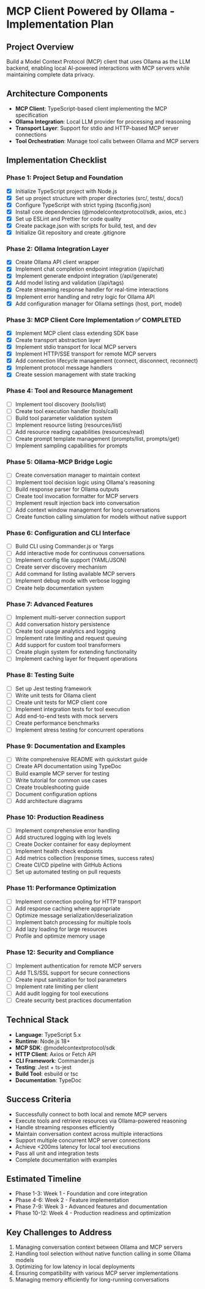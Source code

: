 # MCP Client Powered by Ollama - Implementation Plan

## Project Overview
Build a Model Context Protocol (MCP) client that uses Ollama as the LLM backend, enabling local AI-powered interactions with MCP servers while maintaining complete data privacy.

## Architecture Components
- **MCP Client**: TypeScript-based client implementing the MCP specification
- **Ollama Integration**: Local LLM provider for processing and reasoning
- **Transport Layer**: Support for stdio and HTTP-based MCP server connections
- **Tool Orchestration**: Manage tool calls between Ollama and MCP servers

## Implementation Checklist

### Phase 1: Project Setup and Foundation
- [x] Initialize TypeScript project with Node.js
- [x] Set up project structure with proper directories (src/, tests/, docs/)
- [x] Configure TypeScript with strict typing (tsconfig.json)
- [x] Install core dependencies (@modelcontextprotocol/sdk, axios, etc.)
- [x] Set up ESLint and Prettier for code quality
- [x] Create package.json with scripts for build, test, and dev
- [x] Initialize Git repository and create .gitignore

### Phase 2: Ollama Integration Layer
- [x] Create Ollama API client wrapper
- [x] Implement chat completion endpoint integration (/api/chat)
- [x] Implement generate endpoint integration (/api/generate)
- [x] Add model listing and validation (/api/tags)
- [x] Create streaming response handler for real-time interactions
- [x] Implement error handling and retry logic for Ollama API
- [x] Add configuration manager for Ollama settings (host, port, model)

### Phase 3: MCP Client Core Implementation ✅ COMPLETED
- [x] Implement MCP client class extending SDK base
- [x] Create transport abstraction layer
- [x] Implement stdio transport for local MCP servers
- [x] Implement HTTP/SSE transport for remote MCP servers
- [x] Add connection lifecycle management (connect, disconnect, reconnect)
- [x] Implement protocol message handlers
- [x] Create session management with state tracking

### Phase 4: Tool and Resource Management
- [ ] Implement tool discovery (tools/list)
- [ ] Create tool execution handler (tools/call)
- [ ] Build tool parameter validation system
- [ ] Implement resource listing (resources/list)
- [ ] Add resource reading capabilities (resources/read)
- [ ] Create prompt template management (prompts/list, prompts/get)
- [ ] Implement sampling capabilities for prompts

### Phase 5: Ollama-MCP Bridge Logic
- [ ] Create conversation manager to maintain context
- [ ] Implement tool decision logic using Ollama's reasoning
- [ ] Build response parser for Ollama outputs
- [ ] Create tool invocation formatter for MCP servers
- [ ] Implement result injection back into conversation
- [ ] Add context window management for long conversations
- [ ] Create function calling simulation for models without native support

### Phase 6: Configuration and CLI Interface
- [ ] Build CLI using Commander.js or Yargs
- [ ] Add interactive mode for continuous conversations
- [ ] Implement config file support (YAML/JSON)
- [ ] Create server discovery mechanism
- [ ] Add command for listing available MCP servers
- [ ] Implement debug mode with verbose logging
- [ ] Create help documentation system

### Phase 7: Advanced Features
- [ ] Implement multi-server connection support
- [ ] Add conversation history persistence
- [ ] Create tool usage analytics and logging
- [ ] Implement rate limiting and request queuing
- [ ] Add support for custom tool transformers
- [ ] Create plugin system for extending functionality
- [ ] Implement caching layer for frequent operations

### Phase 8: Testing Suite
- [ ] Set up Jest testing framework
- [ ] Write unit tests for Ollama client
- [ ] Create unit tests for MCP client core
- [ ] Implement integration tests for tool execution
- [ ] Add end-to-end tests with mock servers
- [ ] Create performance benchmarks
- [ ] Implement stress testing for concurrent operations

### Phase 9: Documentation and Examples
- [ ] Write comprehensive README with quickstart guide
- [ ] Create API documentation using TypeDoc
- [ ] Build example MCP server for testing
- [ ] Write tutorial for common use cases
- [ ] Create troubleshooting guide
- [ ] Document configuration options
- [ ] Add architecture diagrams

### Phase 10: Production Readiness
- [ ] Implement comprehensive error handling
- [ ] Add structured logging with log levels
- [ ] Create Docker container for easy deployment
- [ ] Implement health check endpoints
- [ ] Add metrics collection (response times, success rates)
- [ ] Create CI/CD pipeline with GitHub Actions
- [ ] Set up automated testing on pull requests

### Phase 11: Performance Optimization
- [ ] Implement connection pooling for HTTP transport
- [ ] Add response caching where appropriate
- [ ] Optimize message serialization/deserialization
- [ ] Implement batch processing for multiple tools
- [ ] Add lazy loading for large resources
- [ ] Profile and optimize memory usage

### Phase 12: Security and Compliance
- [ ] Implement authentication for remote MCP servers
- [ ] Add TLS/SSL support for secure connections
- [ ] Create input sanitization for tool parameters
- [ ] Implement rate limiting per client
- [ ] Add audit logging for tool executions
- [ ] Create security best practices documentation

## Technical Stack
- **Language**: TypeScript 5.x
- **Runtime**: Node.js 18+
- **MCP SDK**: @modelcontextprotocol/sdk
- **HTTP Client**: Axios or Fetch API
- **CLI Framework**: Commander.js
- **Testing**: Jest + ts-jest
- **Build Tool**: esbuild or tsc
- **Documentation**: TypeDoc

## Success Criteria
- Successfully connect to both local and remote MCP servers
- Execute tools and retrieve resources via Ollama-powered reasoning
- Handle streaming responses efficiently
- Maintain conversation context across multiple interactions
- Support multiple concurrent MCP server connections
- Achieve <200ms latency for local tool executions
- Pass all unit and integration tests
- Complete documentation with examples

## Estimated Timeline
- Phase 1-3: Week 1 - Foundation and core integration
- Phase 4-6: Week 2 - Feature implementation
- Phase 7-9: Week 3 - Advanced features and documentation
- Phase 10-12: Week 4 - Production readiness and optimization

## Key Challenges to Address
1. Managing conversation context between Ollama and MCP servers
2. Handling tool selection without native function calling in some Ollama models
3. Optimizing for low latency in local deployments
4. Ensuring compatibility with various MCP server implementations
5. Managing memory efficiently for long-running conversations